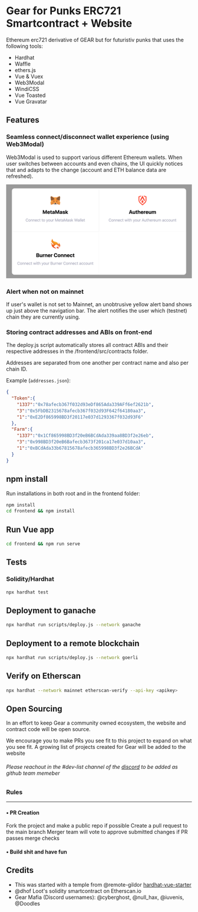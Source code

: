 # Gear for Punks ERC721 Smartcontract + Website

Ethereum erc721 derivative of GEAR but for futuristiv punks that uses the following tools:

- Hardhat
- Waffle
- ethers.js
- Vue & Vuex
- Web3Modal
- WindiCSS
- Vue Toasted
- Vue Gravatar

## Features

### Seamless connect/disconnect wallet experience (using Web3Modal)

Web3Modal is used to support various different Ethereum wallets. When user switches between accounts and even chains, the UI quickly notices that and adapts to the change (account and ETH balance data are refreshed).

![](assets/web3modal.png)

### Alert when not on mainnet

If user's wallet is not set to Mainnet, an unobtrusive yellow alert band shows up just above the navigation bar. The alert notifies the user which (testnet) chain they are currently using.

### Storing contract addresses and ABIs on front-end

The deploy.js script automatically stores all contract ABIs and their respective addresses in the /frontend/src/contracts folder.

Addresses are separated from one another per contract name and also per chain ID.

Example (`addresses.json`):

```json
{
  "Token":{
    "1337":"0x78afecb367f032d93eDf865Ada339AFf6ef2621b",
    "3":"0x5FbDB2315678afecb367f032d93F642f64180aa3",
    "1":"0xE2Df865998BD3f20117e037d1293367f032d93F6"
  },
  "Farm":{
    "1337":"0x1Cf865998BD3f20eB6BCdAda339aa8BD3f2e26eb",
    "3":"0x998BD3f20eB6Bafecb3673f201ca17e037d10aa3",
    "1":"0xBCdAda33b67815678afecb365998BD3f2e26BCdA"
  }
}
```

## npm install

Run installations in both root and in the frontend folder:

```bash
npm install
cd frontend && npm install
```

## Run Vue app

```bash
cd frontend && npm run serve
```

## Tests

### Solidity/Hardhat

```bash
npx hardhat test
```

## Deployment to ganache

```bash
npx hardhat run scripts/deploy.js --network ganache
```

## Deployment to a remote blockchain

```bash
npx hardhat run scripts/deploy.js --network goerli
```

## Verify on Etherscan

```bash
npx hardhat --network mainnet etherscan-verify --api-key <apikey>
```

## Open Sourcing

In an effort to keep Gear a community owned ecosystem, the website and contract code will be open source.

We encourage you to make PRs you see fit to this project to expand on what you see fit.
A growing list of projects created for Gear will be added to the website

###### Please reachout in the #dev-list channel of the [discord](https://discord.gg/rc8bGuyh3Z) to be added as github team memeber 

### Rules
---
 
 #### •  PR Creation
Fork the project and make a public repo if possible
Create a pull request to the main branch
Merger team will vote to approve submitted changes if PR passes merge checks

#### • Build shit and have fun

## Credits
- This was started with a temple from  @remote-gildor [hardhat-vue-starter](https://github.com/remote-gildor/hardhat-vue-starter)
- @dhof Loot's solidity smartcontract on Etherscan.io
- Gear Mafia (Discord usernames): @cyberghost, @null_hax, @iuvenis, @Doodles